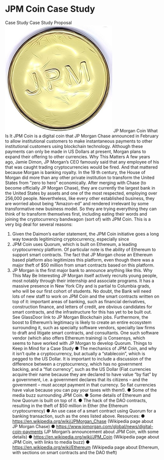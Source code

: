 # JPM Coin Case Study
Case Study
Case Study Proposal
![JPM Coin](https://github.com/laguilar359/ClassActivity-CaseStudy/blob/master/jpm-coin-cryptocurrency.jpeg)
JP Morgan Coin
What Is It
JPM Coin is a digital coin that JP Morgan Chase announced in February to allow institutional customers
to make instantaneous payments to other institutional customers using blockchain technology. Although
these payments can only be made in US Dollars at present, Morgan plans to expand their offering to other
currencies.
Why This Matters
A few years ago, Jamie Dimon, JP Morgan’s CEO famously said that any employee of his that was
caught trading cryptocurrencies would be fired. And that mattered because Morgan is banking royalty. In
the 19
th century, the House of Morgan did more than any other private institution to transform the United
States from “zero to hero” economically. After merging with Chase (to become officially JP Morgan
Chase), they are currently the largest bank in the United States by assets and one of the most respected,
employing over 256,000 people.
Nevertheless, like every other established business, they are worried about being “Amazon-ed” and
rendered irrelevant by some transformative new business model. So they are trying everything they can
think of to transform themselves first, including eating their words and joining the cryptocurrency
bandwagon (sort of) with JPM Coin.
This is a very big deal for several reasons:
1. Given the Daimon’s earlier statement, the JPM Coin initiative goes a long way towards
legitimizing cryptocurrency, especially since
2. JPM Coin uses Quorum, which is built on Ethereum, a leading cryptocurrency platform. Of
particular note is the ability of Ethereum to support smart contracts. The fact that JP Morgan
chose an Ethereum based platform also legitimizes this platform, even though there was a major
theft of $50 million from smart contracts based on this platform.
3. JP Morgan is the first major bank to announce anything like this.
Why This May Be Interesting
JP Morgan itself actively recruits young people, most notably through their internship and associate
programs. It has a massive presence in New York City and is partial to Columbia grads, who will be our
first cohort of students. No doubt, the Bank will need lots of new staff to work on JPM Coin and the
smart contracts written on top of it: important areas of banking, such as financial derivatives, construction
finance, and letters of credit, are obvious candidates for smart contracts, and the infrastructure for this has
yet to be built out. See GlassDoor link to JP Morgan Blockchain jobs.
Furthermore, the boost to Ethereum’s legitimacy is likely to create an entire ecosystem surrounding it,
such as specialty software vendors, specialty law firms to draft and litigate smart contracts, and
consultants. One such software vendor (which also offers Ethereum training) is Consensys, which seems
to have worked with JP Morgan to develop Quorum.
Things to Keep in Mind for a Case Study
● The mechanics of JPM Coin, and why it isn’t quite a cryptocurrency, but actually a “stablecoin”,
which is pegged to the US Dollar. It is important to include a discussion of the difference
between a cryptocurrency, which has no government backing, and a “fiat currency”, such as the
US Dollar (Fiat currencies acquire their name because they are declared to have value “by fiat”
by a government, i.e. a government declares that its citizens – and the government – must accept
payment in that currency. So fiat currencies have value because you can pay your taxes with
them!).
● Some of the media buzz surrounding JPM Coin.
● Some details of Ethereum and how Quorum is built on top of it.
● The hack of the DAO contracts, resulting in the theft of $50 million in Ether (the Ethereum
cryptocurrency)
● An use case of a smart contract using Quorum for a banking transaction, such as the ones listed
above.
Resources:
● https://en.wikipedia.org/wiki/JPMorgan_Chase (Wikipedia page about JP Morgan Chase)
● https://www.jpmorgan.com/global/news/digital-coin-payments (JP Morgan’s announcement
about JPM Coin, with some details)
● https://en.wikipedia.org/wiki/JPM_Coin (Wikipedia page about JPM Coin, with links to media
buzz)
● https://en.wikipedia.org/wiki/Ethereum (Wikipedia page about Ethereum, with sections on smart
contracts and the DAO theft)